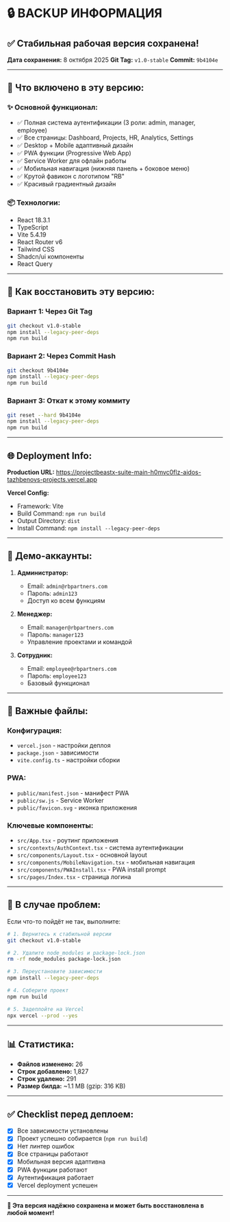 # 🔒 BACKUP ИНФОРМАЦИЯ

## ✅ Стабильная рабочая версия сохранена!

**Дата сохранения:** 8 октября 2025
**Git Tag:** `v1.0-stable`
**Commit:** `9b4104e`

---

## 🎯 Что включено в эту версию:

### ✨ Основной функционал:
- ✅ Полная система аутентификации (3 роли: admin, manager, employee)
- ✅ Все страницы: Dashboard, Projects, HR, Analytics, Settings
- ✅ Desktop + Mobile адаптивный дизайн
- ✅ PWA функции (Progressive Web App)
- ✅ Service Worker для офлайн работы
- ✅ Мобильная навигация (нижняя панель + боковое меню)
- ✅ Крутой фавикон с логотипом "RB"
- ✅ Красивый градиентный дизайн

### 📦 Технологии:
- React 18.3.1
- TypeScript
- Vite 5.4.19
- React Router v6
- Tailwind CSS
- Shadcn/ui компоненты
- React Query

---

## 🔄 Как восстановить эту версию:

### Вариант 1: Через Git Tag
```bash
git checkout v1.0-stable
npm install --legacy-peer-deps
npm run build
```

### Вариант 2: Через Commit Hash
```bash
git checkout 9b4104e
npm install --legacy-peer-deps
npm run build
```

### Вариант 3: Откат к этому коммиту
```bash
git reset --hard 9b4104e
npm install --legacy-peer-deps
npm run build
```

---

## 🌐 Deployment Info:

**Production URL:** https://projectbeastx-suite-main-h0mvc0flz-aidos-tazhbenovs-projects.vercel.app

**Vercel Config:**
- Framework: Vite
- Build Command: `npm run build`
- Output Directory: `dist`
- Install Command: `npm install --legacy-peer-deps`

---

## 👤 Демо-аккаунты:

1. **Администратор:**
   - Email: `admin@rbpartners.com`
   - Пароль: `admin123`
   - Доступ ко всем функциям

2. **Менеджер:**
   - Email: `manager@rbpartners.com`
   - Пароль: `manager123`
   - Управление проектами и командой

3. **Сотрудник:**
   - Email: `employee@rbpartners.com`
   - Пароль: `employee123`
   - Базовый функционал

---

## 📝 Важные файлы:

### Конфигурация:
- `vercel.json` - настройки деплоя
- `package.json` - зависимости
- `vite.config.ts` - настройки сборки

### PWA:
- `public/manifest.json` - манифест PWA
- `public/sw.js` - Service Worker
- `public/favicon.svg` - иконка приложения

### Ключевые компоненты:
- `src/App.tsx` - роутинг приложения
- `src/contexts/AuthContext.tsx` - система аутентификации
- `src/components/Layout.tsx` - основной layout
- `src/components/MobileNavigation.tsx` - мобильная навигация
- `src/components/PWAInstall.tsx` - PWA install prompt
- `src/pages/Index.tsx` - страница логина

---

## 🚨 В случае проблем:

Если что-то пойдёт не так, выполните:

```bash
# 1. Вернитесь к стабильной версии
git checkout v1.0-stable

# 2. Удалите node_modules и package-lock.json
rm -rf node_modules package-lock.json

# 3. Переустановите зависимости
npm install --legacy-peer-deps

# 4. Соберите проект
npm run build

# 5. Задеплойте на Vercel
npx vercel --prod --yes
```

---

## 📊 Статистика:

- **Файлов изменено:** 26
- **Строк добавлено:** 1,827
- **Строк удалено:** 291
- **Размер билда:** ~1.1 MB (gzip: 316 KB)

---

## ✅ Checklist перед деплоем:

- [x] Все зависимости установлены
- [x] Проект успешно собирается (`npm run build`)
- [x] Нет линтер ошибок
- [x] Все страницы работают
- [x] Мобильная версия адаптивна
- [x] PWA функции работают
- [x] Аутентификация работает
- [x] Vercel deployment успешен

---

**💾 Эта версия надёжно сохранена и может быть восстановлена в любой момент!**



